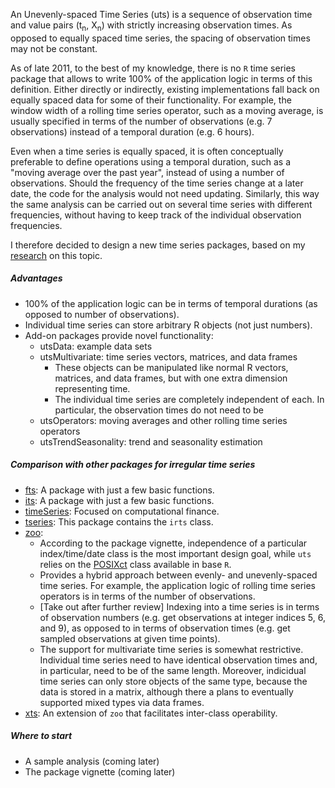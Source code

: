 An Unevenly-spaced Time Series (uts) is a sequence of observation time and value pairs (t<sub>n</sub>, X<sub>n</sub>) with strictly increasing observation times. As opposed to equally spaced time series, the spacing of observation times may not be constant.

As of late 2011, to the best of my knowledge, there is no `R` time series package that allows to write 100% of the application logic in terms of this definition. Either directly or indirectly, existing implementations fall back on equally spaced data for some of their functionality. For example, the window width of a rolling time series operator, such as a moving average, is usually specified in terms of the number of observations (e.g. 7 observations) instead of a temporal duration (e.g. 6 hours).

Even when a time series is equally spaced, it is often conceptually preferable to define operations using a temporal duration, such as a "moving average over the past year", instead of using a number of observations. Should the frequency of the time series change at a later date, the code for the analysis would not need updating. Similarly, this way the same analysis can be carried out on several time series with different frequencies, without having to keep track of the individual observation frequencies.

I therefore decided to design a new time series packages, based on my [research](http://www.eckner.com/research.html) on this topic.

##### Advantages

* 100% of the application logic can be in terms of temporal durations (as opposed to number of observations).
* Individual time series can store arbitrary R objects (not just numbers).
* Add-on packages provide novel functionality:
  * utsData: example data sets
  * utsMultivariate: time series vectors, matrices, and data frames
    * These objects can be manipulated like normal R vectors, matrices, and data frames, but with one extra dimension representing time.
    * The individual time series are completely independent of each. In particular, the observation times do not need to be
  * utsOperators: moving averages and other rolling time series operators
  * utsTrendSeasonality: trend and seasonality estimation

##### Comparison with other packages for irregular time series

* [fts](http://cran.r-project.org/web/packages/fts/index.html): A package with just a few basic functions.
* [its](http://cran.r-project.org/web/packages/its/index.html): A package with just a few basic functions.
* [timeSeries](http://cran.r-project.org/web/packages/timeSeries/index.html): Focused on computational finance.
* [tseries](http://cran.r-project.org/web/packages/tseries/index.html): This package contains the `irts` class.
* [zoo](http://cran.r-project.org/web/packages/zoo/index.html):
  * According to the package vignette, independence of a particular index/time/date class is the most important design goal, while `uts` relies on the [POSIXct](https://stat.ethz.ch/R-manual/R-devel/library/base/html/DateTimeClasses.html) class available in base `R`.
  * Provides a hybrid approach between evenly- and unevenly-spaced time series. For example, the application logic of rolling time series operators is in terms of the number of observations.
  * [Take out after further review] Indexing into a time series is in terms of observation numbers (e.g. get observations at integer indices 5, 6, and 9), as opposed to in terms of observation times (e.g. get sampled observations at given time points).
  * The support for multivariate time series is somewhat restrictive. Individual time series need to have identical observation times and, in particular, need to be of the same length. Moreover, indicidual time series can only store objects of the same type, because the data is stored in a matrix, although there a plans to eventually supported mixed types via data frames.
* [xts](http://cran.r-project.org/web/packages/xts/index.html): An extension of `zoo` that facilitates inter-class operability.


##### Where to start

* A sample analysis (coming later)
* The package vignette (coming later)
